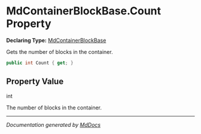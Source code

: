 # MdContainerBlockBase.Count Property

**Declaring Type:** [MdContainerBlockBase](../index.md)

Gets the number of blocks in the container.

```csharp
public int Count { get; }
```

## Property Value

int

The number of blocks in the container.

___

*Documentation generated by [MdDocs](https://github.com/ap0llo/mddocs)*
